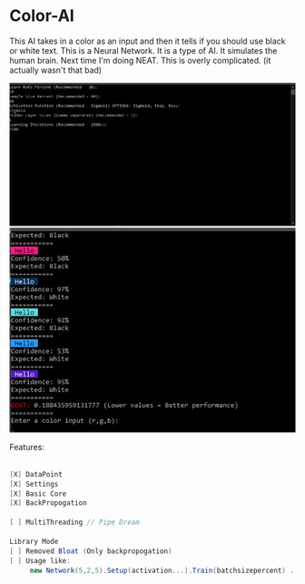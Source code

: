 # Color-AI
This AI takes in a color as an input and then it tells if you should use black or white text.
This is a Neural Network. It is a type of AI.
It simulates the human brain. Next time I'm doing NEAT. This is overly complicated.
(it actually wasn't that bad)

![screenshot](Screenies/screeny1.png)
![screenshot](Screenies/screeny2.png)

Features:

```csharp

[X] DataPoint
[X] Settings
[X] Basic Core
[X] BackPropogation

[ ] MultiThreading // Pipe Dream

Library Mode
[ ] Removed Bloat (Only backpropogation)
[ ] Usage like:
     new Network(5,2,5).Setup(activation...).Train(batchsizepercent) ... etc
```

